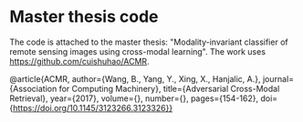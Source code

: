 # Master thesis code

The code is attached to the master thesis: "Modality-invariant classifier of remote sensing images using cross-modal learning". 
The work uses https://github.com/cuishuhao/ACMR. 

@article{ACMR,
  author={Wang, B., Yang, Y., Xing, X., Hanjalic, A.},
  journal={Association for Computing Machinery}, 
  title={Adversarial Cross-Modal Retrieval}, 
  year={2017},
  volume={},
  number={},
  pages={154-162},
  doi={https://doi.org/10.1145/3123266.3123326}} 

